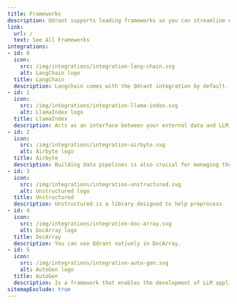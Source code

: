 ```yaml
---
title: Frameworks
description: Qdrant supports leading frameworks so you can streamline natural language processing, enhance large-scale data retrieval, integrate diverse data sources,and automate complex tasks.
link:
  url: /
  text: See All Frameworks
integrations:
- id: 0
  icon:
    src: /img/integrations/integration-lang-chain.svg
    alt: LangChain logo
  title: LangChain
  description: Langchain comes with the Qdrant integration by default.
- id: 1
  icon:
    src: /img/integrations/integration-llama-index.svg
    alt: LlamaIndex logo
  title: LlamaIndex
  description: Acts as an interface between your external data and LLM
- id: 2
  icon:
    src: /img/integrations/integration-airbyte.svg
    alt: Airbyte logo
  title: Airbyte
  description: Building data pipelines is also crucial for managing the data in Qdrant.
- id: 3
  icon:
    src: /img/integrations/integration-unstructured.svg
    alt: Unstructured logo
  title: Unstructured
  description: Unstructured is a library designed to help preprocess
- id: 4
  icon:
    src: /img/integrations/integration-doc-array.svg
    alt: DocArray logo
  title: DocArray
  description: You can use Qdrant natively in DocArray.
- id: 5
  icon:
    src: /img/integrations/integration-auto-gen.svg
    alt: AutoGen logo
  title: AutoGen
  description: Is a framework that enables the development of LLM applications
sitemapExclude: true
---
```


